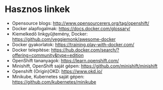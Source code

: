 # Hasznos linkek

- Opensource blogs:                   http://www.opensourcerers.org/tag/openshift/
- Docker alapfogalmak:                https://docs.docker.com/glossary/
- Kiemelkedő linkgyűjtemény, Docker:  https://github.com/veggiemonk/awesome-docker
- Docker gyakorlatok:                 https://training.play-with-docker.com/
- Docker telepítése:                  https://hub.docker.com/search/?offering=community&type=edition
- OpenShift tananyagok:               https://learn.openshift.com/
- Minishift, OpenShift saját gépen:   https://github.com/minishift/minishift
- Openshift (Origin)OKD:              https://www.okd.io/
- Minikube, Kubernetes saját gépen:   https://github.com/kubernetes/minikube
